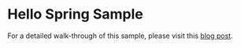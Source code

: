 Hello Spring Sample
===================

For a detailed walk-through of this sample, please visit this [blog post](http://blog.springsource.com/2011/04/12/cloud-foundry-for-spring-developers/ "Cloud Foundry for Spring Developers").
